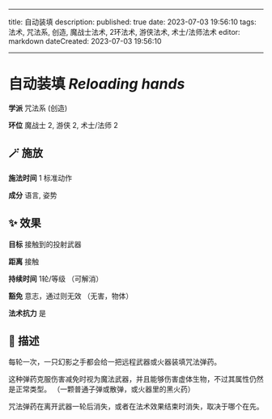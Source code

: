 
---
title: 自动装填
description: 
published: true
date: 2023-07-03 19:56:10
tags: 法术, 咒法系, 创造, 魔战士法术, 2环法术, 游侠法术, 术士/法师法术
editor: markdown
dateCreated: 2023-07-03 19:56:10

---

# **自动装填** *Reloading hands*

**学派** 咒法系 (创造) 

**环位** 魔战士 2, 游侠 2, 术士/法师 2

## 🪄 施放

**施法时间** 1 标准动作

**成分** 语言, 姿势

## ✨ 效果 

**目标** 接触到的投射武器 

**距离** 接触  

**持续时间** 1轮/等级 （可解消） 

**豁免** 意志，通过则无效 （无害，物体）

**法术抗力** 是

## 📖 描述

每轮一次，一只幻影之手都会给一把远程武器或火器装填咒法弹药。

这种弹药克服伤害减免时视为魔法武器，并且能够伤害虚体生物，不过其属性仍然是正常类型。 （一颗普通子弹或散弹，或火器里的黑火药）

咒法弹药在离开武器一轮后消失，或者在法术效果结束时消失，取决于哪个在先。
    